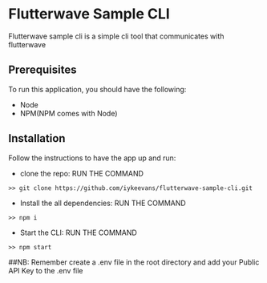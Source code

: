 # Flutterwave Sample CLI

Flutterwave sample cli is a simple cli tool that communicates with flutterwave

## Prerequisites
To run this application, you should have the following:
- Node
- NPM(NPM comes with Node)

## Installation
Follow the instructions to have the app up and run:
- clone the repo: RUN THE COMMAND
```shell
>> git clone https://github.com/iykeevans/flutterwave-sample-cli.git
```
- Install the all dependencies: RUN THE COMMAND
```shell
>> npm i
```
- Start the CLI: RUN THE COMMAND
```shell
>> npm start
```

##NB:
Remember create a .env file in the root directory and add your Public API Key to the .env file 
